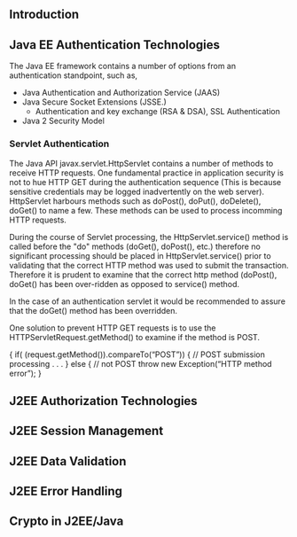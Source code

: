 ## Introduction

## Java EE Authentication Technologies

The Java EE framework contains a number of options from an
authentication standpoint, such as,

  - Java Authentication and Authorization Service (JAAS)
  - Java Secure Socket Extensions (JSSE.)
      - Authentication and key exchange (RSA & DSA), SSL Authentication
  - Java 2 Security Model

### Servlet Authentication

The Java API javax.servlet.HttpServlet contains a number of methods to
receive HTTP requests. One fundamental practice in application security
is not to hue HTTP GET during the authentication sequence (This is
because sensitive credentials may be logged inadvertently on the web
server). HttpServlet harbours methods such as doPost(), doPut(),
doDelete(), doGet() to name a few. These methods can be used to process
incomming HTTP requests.

During the course of Servlet processing, the HttpServlet.service()
method is called before the "do" methods (doGet(), doPost(), etc.)
therefore no significant processing should be placed in
HttpServlet.service() prior to validating that the correct HTTP method
was used to submit the transaction. Therefore it is prudent to examine
that the correct http method (doPost(), doGet() has been over-ridden as
opposed to service() method.

In the case of an authentication servlet it would be recommended to
assure that the doGet() method has been overridden.

One solution to prevent HTTP GET requests is to use the
HTTPServletRequest.getMethod() to examine if the method is POST.

{ if( (request.getMethod()).compareTo(“POST”)) { // POST submission
processing . . . } else { // not POST throw new Exception(“HTTP method
error”); }

## J2EE Authorization Technologies

## J2EE Session Management

## J2EE Data Validation

## J2EE Error Handling

## Crypto in J2EE/Java